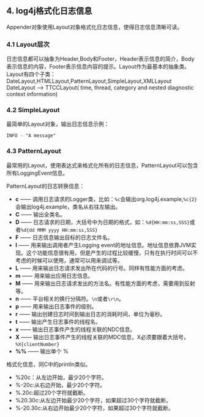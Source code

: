 ## 4. log4j格式化日志信息 ##

Appender对象使用Layout对象格式化日志信息，使得日志信息清晰可读。
### 4.1 Layout层次
日志信息都可以抽象为Header,Body和Footer，Header表示信息的简介，Body表示信息的内容，Footer表示信息内容的提示。Layout作为最基本的抽象类。
Layout有四个子类：DateLayout,HTMLLayout,PatternLayout,SimpleLayout,XMLLayout
DateLayout --> TTCCLayout( time, thread, category and nested diagnostic context information)

### 4.2 SimpleLayout

最简单的Layout对象，输出日志信息示例：

`INFO - "A message"`

### 4.3 PatternLayout ###

最常用的Layout，使用表达式来格式化所有的日志信息，PatternLayout可以包含所有LoggingEvent信息。

PatternLayout的日志转换信息：

* **c** —— 调用日志请求的Logger类，比如：`%c`会输出org.log4j.example,`%c{2}`会输出log4j.example，类名从右往左输出。
* **C** —— 输出全类名。
* **D** —— 日志请求的日期，大括号中为日期的格式，如：`%d{HH:mm:ss,SSS}`或者`%d{dd MMM yyyy HH:mm:ss,SSS}`
* **F** —— 日志信息输出目标的日志文件名。
* **l** —— 用来输出调用者产生Logging event的地址信息。地址信息依靠JVM实现。这个功能信息很有用，但是产生的过程比较缓慢，只有在执行时间可以不考虑的时候可以使用，通常可以用来调试等。
* **L** —— 用来输出日志请求发出所在代码的行号。同样有性能方面的考虑。
* **m** —— 用来输出应用日志信息。
* **M** —— 用来输出日志请求发出的方法名。有性能方面的考虑，需要用到反射等。
* **n** —— 平台相关的换行分隔符。`\n`或者`\r\n`。
* **p** —— 用来输出日志事件的级别。
* **r** —— 输出创建日志时间到输出日志的消耗时间，单位为毫秒。
* **t** —— 输出产生日志事件的线程名。
* **x** —— 输出日志事件产生的线程关联的NDC信息。
* **X** —— 输出日志事件产生的线程关联的MDC信息，X必须要跟着大括号，`%X{clientNumber}`
* **%%** —— 输出单个 %

格式化信息，同C中的println类似。

* %20c：从左边开始，最少20个字符。
* %-20c:从右边开始，最少20个字符。
* %.20c:超过20个字符就截断。
* %20.30c:从左边开始最少20个字符，如果超过30个字符就截断。
* %-20.30c:从右边开始最少20个字符，如果超过30个字符就截断。

